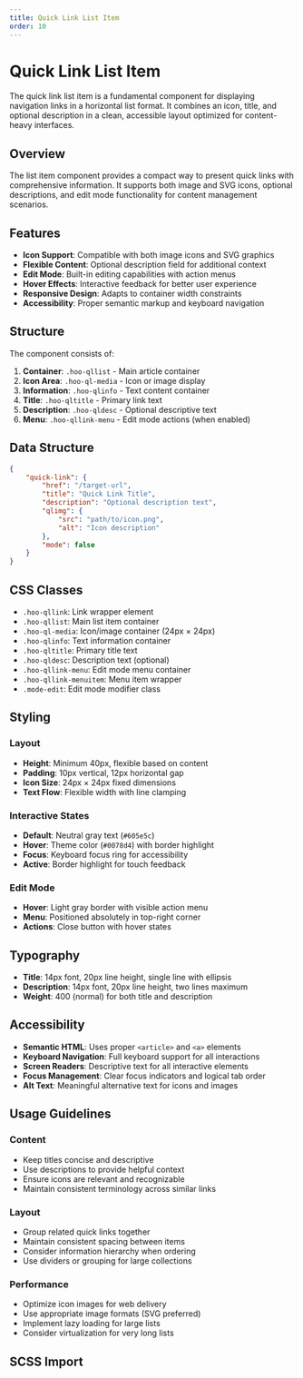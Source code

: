 ```yaml
---
title: Quick Link List Item
order: 10
---
```


# Quick Link List Item

The quick link list item is a fundamental component for displaying navigation links in a horizontal list format. It combines an icon, title, and optional description in a clean, accessible layout optimized for content-heavy interfaces.

## Overview

The list item component provides a compact way to present quick links with comprehensive information. It supports both image and SVG icons, optional descriptions, and edit mode functionality for content management scenarios.

## Features

- **Icon Support**: Compatible with both image icons and SVG graphics
- **Flexible Content**: Optional description field for additional context
- **Edit Mode**: Built-in editing capabilities with action menus
- **Hover Effects**: Interactive feedback for better user experience
- **Responsive Design**: Adapts to container width constraints
- **Accessibility**: Proper semantic markup and keyboard navigation

## Structure

The component consists of:
1. **Container**: `.hoo-qllist` - Main article container
2. **Icon Area**: `.hoo-ql-media` - Icon or image display
3. **Information**: `.hoo-qlinfo` - Text content container
4. **Title**: `.hoo-qltitle` - Primary link text
5. **Description**: `.hoo-qldesc` - Optional descriptive text
6. **Menu**: `.hoo-qllink-menu` - Edit mode actions (when enabled)

## Data Structure

```json
{
    "quick-link": {
        "href": "/target-url",
        "title": "Quick Link Title",
        "description": "Optional description text",
        "qlimg": {
            "src": "path/to/icon.png",
            "alt": "Icon description"
        },
        "mode": false
    }
}
```

## CSS Classes

- `.hoo-qllink`: Link wrapper element
- `.hoo-qllist`: Main list item container
- `.hoo-ql-media`: Icon/image container (24px × 24px)
- `.hoo-qlinfo`: Text information container
- `.hoo-qltitle`: Primary title text
- `.hoo-qldesc`: Description text (optional)
- `.hoo-qllink-menu`: Edit mode menu container
- `.hoo-qllink-menuitem`: Menu item wrapper
- `.mode-edit`: Edit mode modifier class

## Styling

### Layout
- **Height**: Minimum 40px, flexible based on content
- **Padding**: 10px vertical, 12px horizontal gap
- **Icon Size**: 24px × 24px fixed dimensions
- **Text Flow**: Flexible width with line clamping

### Interactive States
- **Default**: Neutral gray text (`#605e5c`)
- **Hover**: Theme color (`#0078d4`) with border highlight
- **Focus**: Keyboard focus ring for accessibility
- **Active**: Border highlight for touch feedback

### Edit Mode
- **Hover**: Light gray border with visible action menu
- **Menu**: Positioned absolutely in top-right corner
- **Actions**: Close button with hover states

## Typography

- **Title**: 14px font, 20px line height, single line with ellipsis
- **Description**: 14px font, 20px line height, two lines maximum
- **Weight**: 400 (normal) for both title and description

## Accessibility

- **Semantic HTML**: Uses proper `<article>` and `<a>` elements
- **Keyboard Navigation**: Full keyboard support for all interactions
- **Screen Readers**: Descriptive text for all interactive elements
- **Focus Management**: Clear focus indicators and logical tab order
- **Alt Text**: Meaningful alternative text for icons and images

## Usage Guidelines

### Content
- Keep titles concise and descriptive
- Use descriptions to provide helpful context
- Ensure icons are relevant and recognizable
- Maintain consistent terminology across similar links

### Layout
- Group related quick links together
- Maintain consistent spacing between items
- Consider information hierarchy when ordering
- Use dividers or grouping for large collections

### Performance
- Optimize icon images for web delivery
- Use appropriate image formats (SVG preferred)
- Implement lazy loading for large lists
- Consider virtualization for very long lists

## SCSS Import

